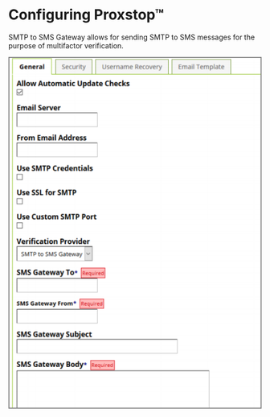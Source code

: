 [title]: # (Configuring SMTP to SMS Gateway)
[tags]: # (configuration)
[priority]: # (8)
# Configuring Proxstop™

SMTP to SMS Gateway allows for sending SMTP to SMS messages for the purpose of multifactor
verification.

   ![General Tab](images/gateway.png)